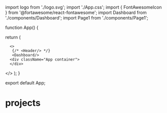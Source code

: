 import logo from './logo.svg';
import './App.css';
import { FontAwesomeIcon } from '@fortawesome/react-fontawesome';
import  Dashboard  from './components/Dashboard';
import Page1 from './components/Page1';

function App() {

  return (
    
      <>
       {/* <Header/> */}
       <Dashboard/>
      <div className="App container">
      </div>
</>
);
}

export default App;
# projects
